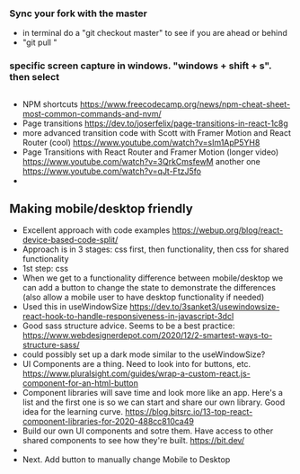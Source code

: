 ### Sync your fork with the master

- in terminal do a "git checkout master" to see if you are ahead or behind
- "git pull <link to original repo>"

### specific screen capture in windows. "windows + shift + s". then select

##

- NPM shortcuts https://www.freecodecamp.org/news/npm-cheat-sheet-most-common-commands-and-nvm/
- Page transitions https://dev.to/joserfelix/page-transitions-in-react-1c8g
- more advanced transition code with Scott with Framer Motion and React Router (cool)
  https://www.youtube.com/watch?v=sIm1ApP5YH8
- Page Transitions with React Router and Framer Motion (longer video) https://www.youtube.com/watch?v=3QrkCmsfewM another one https://www.youtube.com/watch?v=qJt-FtzJ5fo
-

## Making mobile/desktop friendly

- Excellent approach with code examples https://webup.org/blog/react-device-based-code-split/
- Approach is in 3 stages: css first, then functionality, then css for shared functionality
- 1st step: css
- When we get to a functionality difference between mobile/desktop we can add a button to change the state to demonstrate the differences (also allow a mobile user to have desktop functionality if needed)
- Used this in useWindowSize https://dev.to/3sanket3/usewindowsize-react-hook-to-handle-responsiveness-in-javascript-3dcl
- Good sass structure advice. Seems to be a best practice: https://www.webdesignerdepot.com/2020/12/2-smartest-ways-to-structure-sass/
- could possibly set up a dark mode similar to the useWindowSize?
- UI Components are a thing. Need to look into for buttons, etc. https://www.pluralsight.com/guides/wrap-a-custom-react.js-component-for-an-html-button
- Component libraries will save time and look more like an app. Here's a list and the first one is so we can start and share our own library. Good idea for the learning curve. https://blog.bitsrc.io/13-top-react-component-libraries-for-2020-488cc810ca49
- Build our own UI components and sotre them. Have access to other shared components to see how they're built. https://bit.dev/
-
- Next. Add button to manually change Mobile to Desktop
